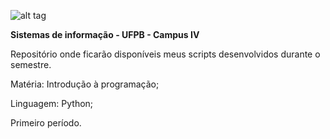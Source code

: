 ![alt tag](https://s25.postimg.org/8h0vf8gzz/SI_Sistemas_de_Informac_a_o.png)

**Sistemas de informação - UFPB - Campus IV**


Repositório onde ficarão disponíveis meus scripts desenvolvidos durante o semestre.


Matéria: Introdução à programação;


Linguagem: Python;


Primeiro período.
